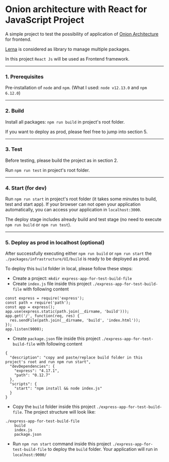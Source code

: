 # Onion architecture with React for JavaScript Project

A simple project to test the possibility of application of [Onion Architecture](https://dzone.com/articles/onion-architecture-is-interesting) for frontend.

[Lerna](https://lerna.js.org/) is considered as library to manage multiple packages.

In this project ```React Js``` will be used as Frontend framework.

---

### 1. Prerequisites

Pre-installation of ```node``` and ```npm```. (What I used: ```node v12.13.0``` and ```npm 6.12.0```)

---

### 2. Build

Install all packages: ```npm run build``` in project's root folder.

If you want to deploy as prod, please feel free to jump into section 5.

---

### 3. Test

Before testing, please build the project as in section 2.

Run ```npm run test``` in project's root folder.

---

### 4. Start (for dev)

Run ```npm run start``` in project's root folder (it takes some minutes to build, test and start app).
If your browser can not open your application automatically, you can access your application in ```localhost:3000```.

The deploy stage includes already build and test stage
 (no need to execute ```npm run build``` or ```npm run test```).

---

### 5. Deploy as prod in localhost (optional)

After successfully executing either ```npm run build``` or ```npm run start```
the ```./packages/infrastructure/UI/build``` is ready to be deployed as prod.
 
To deploy this ```build``` folder in local, please follow these steps:

- Create a project: ```mkdir express-app-for-test-build-file```
- Create ```index.js``` file inside this project ```./express-app-for-test-build-file``` with following content

```
const express = require('express');
const path = require('path');
const app = express();
app.use(express.static(path.join(__dirname, 'build')));
app.get('/', function(req, res) {
  res.sendFile(path.join(__dirname, 'build', 'index.html'));
});
app.listen(9000);
```

- Create ```package.json``` file inside this project ```./express-app-for-test-build-file``` with following content

```
{
  "description": "copy and paste/replace build folder in this project's root and run npm run start",
  "devDependencies": {
    "express": "4.17.1",
    "path": "0.12.7"
  },
  "scripts": {
    "start": "npm install && node index.js"
  }
}
```

- Copy the ```build``` folder inside this project ```./express-app-for-test-build-file```.
The project structure will look like:

```
./express-app-for-test-build-file
    build
    index.js
    package.json
```

- Run ```npm run start``` command inside this project ```./express-app-for-test-build-file``` to deploy the ```build``` folder.
Your application will run in ```localhost:9000/```
